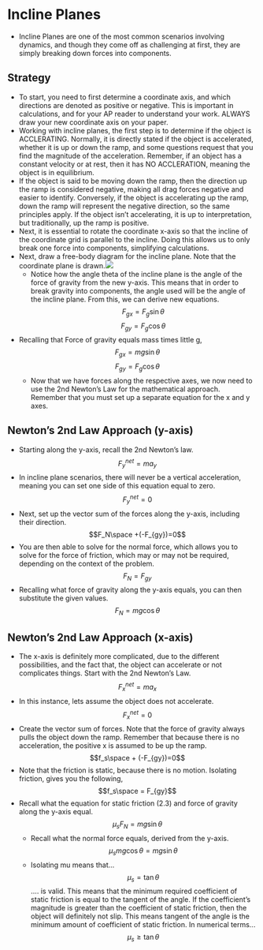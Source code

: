 # Incline Planes
- Incline Planes are one of the most common scenarios involving dynamics, and though they come off as challenging at first, they are simply breaking down forces into components.
## Strategy
- To start, you need to first determine a coordinate axis, and which directions are denoted as positive or negative. This is important in calculations, and for your AP reader to understand your work. ALWAYS draw your new coordinate axis on your paper.
- Working with incline planes, the first step is to determine if the object is ACCLERATING. Normally, it is directly stated if the object is accelerated, whether it is up or down the ramp, and some questions request that you find the magnitude of the acceleration. Remember, if an object has a constant velocity or at rest, then it has NO ACCLERATION, meaning the object is in equilibrium. 
- If the object is said to be moving down the ramp, then the direction up the ramp is considered negative, making all drag forces negative and easier to identify. Conversely, if the object is accelerating up the ramp, down the ramp will represent the negative direction, so the same principles apply. If the object isn’t accelerating, it is up to interpretation, but traditionally, up the ramp is positive.
- Next, it is essential to rotate the coordinate x-axis so that the incline of the coordinate grid is parallel to the incline. Doing this allows us to only break one force into components, simplifying calculations.
- Next, draw a free-body diagram for the incline plane. Note that the coordinate plane is drawn.![](freebodydiagramofinclineinstruction1.png)
  - Notice how the angle theta of the incline plane is the angle of the force of gravity from the new y-axis. This means that in order to break gravity into components, the angle used will be the angle of the incline plane. From this, we can derive new equations. 
$$F_{gx}=F_g\sin{\theta}$$
$$F_{gy}=F_g\cos{\theta}$$
- Recalling that Force of gravity equals mass times little g,
  $$F_{gx}=mg\sin{\theta}$$$$F_{gy}=F_g\cos{\theta}$$
  - Now that we have forces along the respective axes, we now need to use the 2nd Newton’s Law for the mathematical approach. Remember that you must set up a separate equation for the x and y axes. 
## Newton’s 2nd Law Approach (y-axis)
- Starting along the y-axis, recall the 2nd Newton’s law. $${F^{net}_y}=ma_y$$
- In incline plane scenarios, there will never be a vertical acceleration, meaning you can set one side of this equation equal to zero.
  $${F^{net}_y}=0$$
- Next, set up the vector sum of the forces along the y-axis, including their direction.
  $$F_N\space +(-F_{gy})=0$$
- You are then able to solve for the normal force, which allows you to solve for the force of friction, which may or may not be required, depending on the context of the problem.
$$F_N=F_{gy}$$
- Recalling what force of gravity along the y-axis equals, you can then substitute the given values. 
$$F_N=mg\cos{\theta}$$
## Newton’s 2nd Law Approach (x-axis)
- The x-axis is definitely more complicated, due to the different possibilities, and the fact that, the object can accelerate or not complicates things.  Start with the 2nd Newton’s Law.
$$F^{net}_x=ma_x$$
- In this instance, lets assume the object does not accelerate.
$$F^{net}_x=0$$
- Create the vector sum of forces. Note that the force of gravity always pulls the object down the ramp. Remember that because there is no acceleration, the positive x is assumed to be up the ramp.
$$f_s\space + (-F_{gy})=0$$
- Note that the friction is static, because there is no motion. Isolating friction, gives you the following,
  $$f_s\space = F_{gy}$$
- Recall what the equation for static friction (2.3) and force of gravity along the y-axis equal.
  $$\mu_sF_N=mg\sin{\theta}$$
  - Recall what the normal force equals, derived from the y-axis.
  $$\mu_smg\cos{\theta} = mg\sin{\theta}$$
  - Isolating mu means that…  $$\mu_s=\tan\theta$$
  …. is valid. This means that the minimum required coefficient of static friction is equal to the tangent of the angle. If the coefficient’s magnitude is greater than the coefficient of static friction, then the object will definitely not slip. This means tangent of the angle is the minimum amount of coefficient of static friction. In numerical terms...
$$\mu_s \geq \tan \theta$$
  